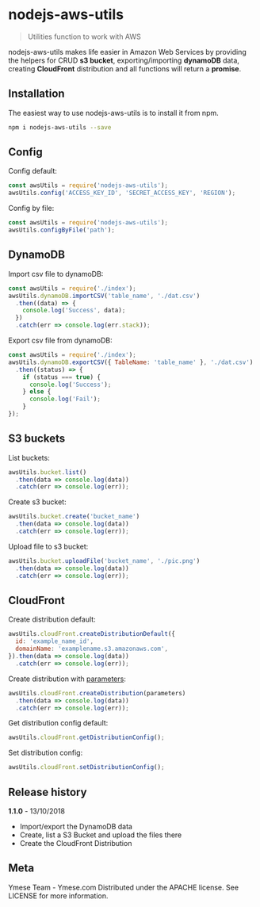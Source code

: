 # nodejs-aws-utils
> Utilities function to work with AWS

nodejs-aws-utils makes life easier in Amazon Web Services by providing the helpers for CRUD **s3 bucket**, exporting/importing **dynamoDB** data, creating **CloudFront** distribution and all functions will return a **promise**.

## Installation 
The easiest way to use nodejs-aws-utils is to install it from npm.
```sh
npm i nodejs-aws-utils --save
```

## Config
Config default: 
```js
const awsUtils = require('nodejs-aws-utils');
awsUtils.config('ACCESS_KEY_ID', 'SECRET_ACCESS_KEY', 'REGION');
```
Config by file:
```js
const awsUtils = require('nodejs-aws-utils');
awsUtils.configByFile('path');
```
## DynamoDB
Import csv file to dynamoDB:
```js
const awsUtils = require('./index');
awsUtils.dynamoDB.importCSV('table_name', './dat.csv')
  .then((data) => {
    console.log('Success', data);
  })
  .catch(err => console.log(err.stack));
```
Export csv file from dynamoDB:
```js
const awsUtils = require('./index');
awsUtils.dynamoDB.exportCSV({ TableName: 'table_name' }, './dat.csv')
  .then((status) => {
    if (status === true) {
      console.log('Success');
    } else {
      console.log('Fail');
    }
});

```
## S3 buckets
List buckets:
```js
awsUtils.bucket.list()
  .then(data => console.log(data))
  .catch(err => console.log(err));
```
Create s3 bucket:
```js
awsUtils.bucket.create('bucket_name')
  .then(data => console.log(data))
  .catch(err => console.log(err));
```
Upload file to s3 bucket:
```js
awsUtils.bucket.uploadFile('bucket_name', './pic.png')
  .then(data => console.log(data))
  .catch(err => console.log(err));
```
## CloudFront
Create distribution default:
```js
awsUtils.cloudFront.createDistributionDefault({
  id: 'example_name_id',
  domainName: 'examplename.s3.amazonaws.com',
}).then(data => console.log(data))
  .catch(err => console.log(err));
```
Create distribution with [parameters]((https://docs.aws.amazon.com/AWSJavaScriptSDK/latest/AWS/CloudFront.html#createDistribution-property)):
```js
awsUtils.cloudFront.createDistribution(parameters)
  .then(data => console.log(data))
  .catch(err => console.log(err));
```
Get distribution config default: 
```js
awsUtils.cloudFront.getDistributionConfig();
```
Set distribution config: 
```js
awsUtils.cloudFront.setDistributionConfig();
```

## Release history

**1.1.0** - 13/10/2018 

* Import/export the DynamoDB data
* Create, list a S3 Bucket and upload the files there
* Create the CloudFront Distribution

## Meta
Ymese Team - Ymese.com
Distributed under the APACHE license. See LICENSE for more information.
